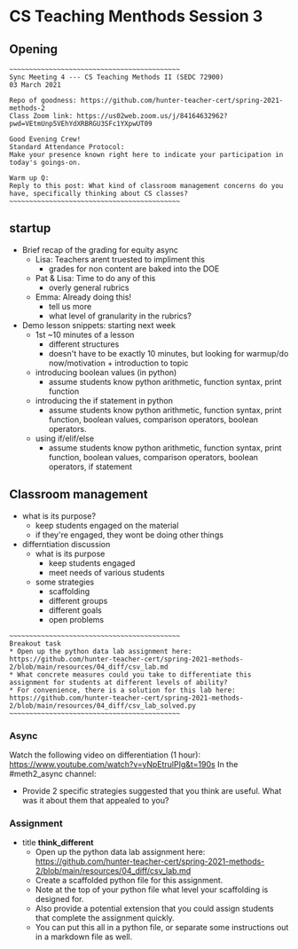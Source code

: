 # CS Teaching Menthods Session 3

## Opening
```
~~~~~~~~~~~~~~~~~~~~~~~~~~~~~~~~~~~~~~~~~~~
Sync Meeting 4 --- CS Teaching Methods II (SEDC 72900)
03 March 2021

Repo of goodness: https://github.com/hunter-teacher-cert/spring-2021-methods-2
Class Zoom link: https://us02web.zoom.us/j/84164632962?pwd=VEtmUnp5VEhYdXRBRGU3SFc1YXpwUT09

Good Evening Crew!
Standard Attendance Protocol:
Make your presence known right here to indicate your participation in today's goings-on.

Warm up Q:
Reply to this post: What kind of classroom management concerns do you have, specifically thinking about CS classes?
~~~~~~~~~~~~~~~~~~~~~~~~~~~~~~~~~~~~~~~~~~~
```

## startup
  * Brief recap of the grading for equity async
    - Lisa: Teachers arent truested to impliment this
      - grades for non content are baked into the DOE
    - Pat & Lisa: Time to do any of this
      - overly general rubrics
    - Emma: Already doing this!
      - tell us more
      - what level of granularity in the rubrics?
  * Demo lesson snippets: starting next week
    - 1st ~10 minutes of a lesson
      - different structures
      - doesn't have to be exactly 10 minutes, but looking for warmup/do now/motivation + introduction to topic
    - introducing boolean values (in python)
      - assume students know python arithmetic, function syntax, print function
    - introducing the if statement in python
      - assume students know python arithmetic, function syntax, print function, boolean values, comparison operators, boolean operators.
    - using if/elif/else
      - assume students know python arithmetic, function syntax, print function, boolean values, comparison operators, boolean operators, if statement


## Classroom management
  - what is its purpose?
    - keep students engaged on the material
    - if they're engaged, they wont be doing other things
  - differntiation discussion
    - what is its purpose
      - keep students engaged
      - meet needs of various students
    - some strategies
      - scaffolding
      - different groups
      - different goals
      - open problems

```
~~~~~~~~~~~~~~~~~~~~~~~~~~~~~~~~~~~~~~~~~~~
Breakout task
* Open up the python data lab assignment here: https://github.com/hunter-teacher-cert/spring-2021-methods-2/blob/main/resources/04_diff/csv_lab.md
* What concrete measures could you take to differentiate this assignment for students at different levels of ability?
* For convenience, there is a solution for this lab here: https://github.com/hunter-teacher-cert/spring-2021-methods-2/blob/main/resources/04_diff/csv_lab_solved.py
~~~~~~~~~~~~~~~~~~~~~~~~~~~~~~~~~~~~~~~~~~~
```


### Async
Watch the following video on differentiation (1 hour): https://www.youtube.com/watch?v=yNpEtrulPIg&t=190s
In the \#meth2_async channel:
  * Provide 2 specific strategies suggested that you think are useful. What was it about them that appealed to you?


### Assignment
  * title **think_different**
    - Open up the python data lab assignment here: https://github.com/hunter-teacher-cert/spring-2021-methods-2/blob/main/resources/04_diff/csv_lab.md
    - Create a scaffolded python file for this assignment.
    - Note at the top of your python file what level your scaffolding is designed for.
    - Also provide a potential extension that you could assign students that complete the assignment quickly.
    - You can put this all in a python file, or separate some instructions out in a markdown file as well.
